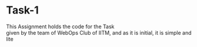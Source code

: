 # Task-1
This Assignment holds the code for the Task 
<br>
given by the team of WebOps Club of IITM, and as it is initial, it is simple and lite

